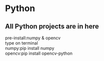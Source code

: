# Python
All Python projects are in here
---  
pre-install:numpy & opencv  
type on terminal  
numpy:pip install numpy  
opencv:pip install opencv-python  

